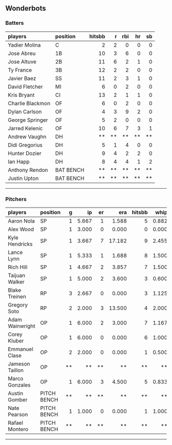 ## Wonderbots

### Batters

 
|players          |position  | hitsbb|  r| rbi| hr| sb| 
|:----------------|:---------|------:|--:|---:|--:|--:| 
|Yadier Molina    |C         |      2|  2|   0|  0|  0| 
|Jose Abreu       |1B        |     10|  3|   6|  0|  0| 
|Jose Altuve      |2B        |     11|  6|   2|  1|  0| 
|Ty France        |3B        |     12|  2|   2|  0|  0| 
|Javier Baez      |SS        |     11|  2|   3|  1|  0| 
|David Fletcher   |MI        |      6|  0|   2|  0|  0| 
|Kris Bryant      |CI        |     13|  2|   1|  1|  0| 
|Charlie Blackmon |OF        |      6|  0|   2|  0|  0| 
|Dylan Carlson    |OF        |      4|  3|   9|  2|  0| 
|George Springer  |OF        |      5|  2|   0|  0|  0| 
|Jarred Kelenic   |OF        |     10|  6|   7|  3|  1| 
|Andrew Vaughn    |DH        |     **| **|  **| **| **| 
|Didi Gregorius   |DH        |      5|  1|   4|  0|  0| 
|Hunter Dozier    |DH        |      9|  4|   2|  2|  0| 
|Ian Happ         |DH        |      8|  4|   4|  1|  2| 
|Anthony Rendon   |BAT BENCH |     **| **|  **| **| **| 
|Justin Upton     |BAT BENCH |     **| **|  **| **| **| 

* * *

### Pitchers

 
|players         |position    |  g|    ip| er|    era| hitsbb|  whip| so|  w| sv| 
|:---------------|:-----------|--:|-----:|--:|------:|------:|-----:|--:|--:|--:| 
|Aaron Nola      |SP          |  1| 5.667|  1|  1.588|      5| 0.882|  9|  1|  0| 
|Alex Wood       |SP          |  1| 3.000|  0|  0.000|      0| 0.000|  4|  0|  0| 
|Kyle Hendricks  |SP          |  1| 3.667|  7| 17.182|      9| 2.455|  1|  0|  0| 
|Lance Lynn      |SP          |  1| 5.333|  1|  1.688|      8| 1.500|  5|  0|  0| 
|Rich Hill       |SP          |  1| 4.667|  2|  3.857|      7| 1.500|  7|  0|  0| 
|Taijuan Walker  |SP          |  1| 5.000|  2|  3.600|      3| 0.600|  3|  0|  0| 
|Blake Treinen   |RP          |  3| 2.667|  0|  0.000|      3| 1.125|  3|  0|  0| 
|Gregory Soto    |RP          |  2| 2.000|  3| 13.500|      4| 2.000|  3|  0|  0| 
|Adam Wainwright |OP          |  1| 6.000|  2|  3.000|      7| 1.167|  2|  0|  0| 
|Corey Kluber    |OP          |  1| 6.000|  0|  0.000|      6| 1.000|  4|  1|  0| 
|Emmanuel Clase  |OP          |  2| 2.000|  0|  0.000|      1| 0.500|  2|  0|  1| 
|Jameson Taillon |OP          | **|    **| **|     **|     **|    **| **| **| **| 
|Marco Gonzales  |OP          |  1| 6.000|  3|  4.500|      5| 0.833|  7|  0|  0| 
|Austin Gomber   |PITCH BENCH | **|    **| **|     **|     **|    **| **| **| **| 
|Nate Pearson    |PITCH BENCH |  1| 1.000|  0|  0.000|      1| 1.000|  3|  0|  0| 
|Rafael Montero  |PITCH BENCH | **|    **| **|     **|     **|    **| **| **| **| 


* * *


